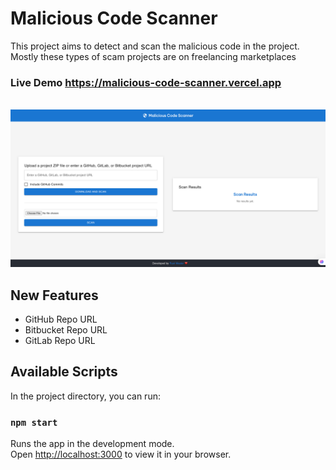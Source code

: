 # Malicious Code Scanner
This project aims to detect and scan the malicious code in the project. Mostly these types of scam projects are on freelancing marketplaces


### Live Demo https://malicious-code-scanner.vercel.app
<br>
<img src="./homepage.png" />

## New Features
- GitHub Repo URL
- Bitbucket Repo URL
- GitLab Repo URL


## Available Scripts

In the project directory, you can run:

### `npm start`

Runs the app in the development mode.\
Open [http://localhost:3000](http://localhost:3000) to view it in your browser.
